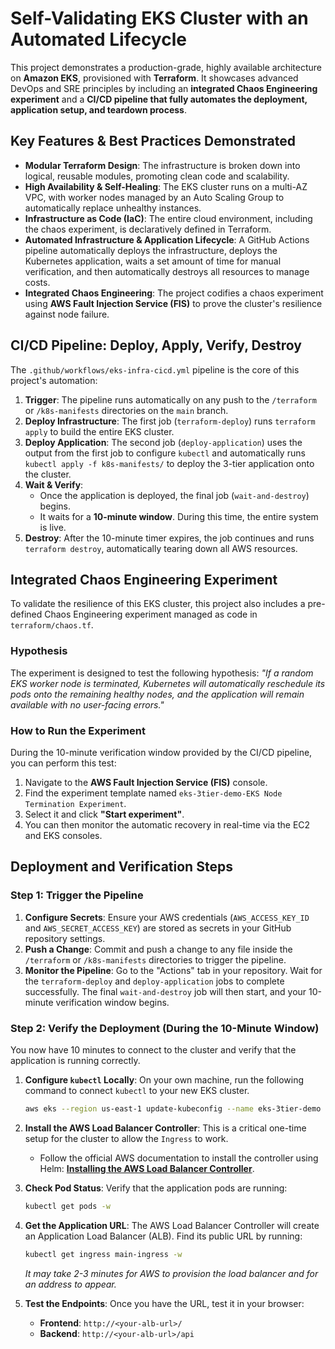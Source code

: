 # Self-Validating EKS Cluster with an Automated Lifecycle

This project demonstrates a production-grade, highly available architecture on **Amazon EKS**, provisioned with **Terraform**. It showcases advanced DevOps and SRE principles by including an **integrated Chaos Engineering experiment** and a **CI/CD pipeline that fully automates the deployment, application setup, and teardown process**.

## Key Features & Best Practices Demonstrated

-   **Modular Terraform Design**: The infrastructure is broken down into logical, reusable modules, promoting clean code and scalability.
-   **High Availability & Self-Healing**: The EKS cluster runs on a multi-AZ VPC, with worker nodes managed by an Auto Scaling Group to automatically replace unhealthy instances.
-   **Infrastructure as Code (IaC)**: The entire cloud environment, including the chaos experiment, is declaratively defined in Terraform.
-   **Automated Infrastructure & Application Lifecycle**: A GitHub Actions pipeline automatically deploys the infrastructure, deploys the Kubernetes application, waits a set amount of time for manual verification, and then automatically destroys all resources to manage costs.
-   **Integrated Chaos Engineering**: The project codifies a chaos experiment using **AWS Fault Injection Service (FIS)** to prove the cluster's resilience against node failure.

## CI/CD Pipeline: Deploy, Apply, Verify, Destroy

The `.github/workflows/eks-infra-cicd.yml` pipeline is the core of this project's automation:

1.  **Trigger**: The pipeline runs automatically on any push to the `/terraform` or `/k8s-manifests` directories on the `main` branch.
2.  **Deploy Infrastructure**: The first job (`terraform-deploy`) runs `terraform apply` to build the entire EKS cluster.
3.  **Deploy Application**: The second job (`deploy-application`) uses the output from the first job to configure `kubectl` and automatically runs `kubectl apply -f k8s-manifests/` to deploy the 3-tier application onto the cluster.
4.  **Wait & Verify**:
    * Once the application is deployed, the final job (`wait-and-destroy`) begins.
    * It waits for a **10-minute window**. During this time, the entire system is live.
5.  **Destroy**: After the 10-minute timer expires, the job continues and runs `terraform destroy`, automatically tearing down all AWS resources.

## Integrated Chaos Engineering Experiment

To validate the resilience of this EKS cluster, this project also includes a pre-defined Chaos Engineering experiment managed as code in `terraform/chaos.tf`.

### Hypothesis

The experiment is designed to test the following hypothesis: *"If a random EKS worker node is terminated, Kubernetes will automatically reschedule its pods onto the remaining healthy nodes, and the application will remain available with no user-facing errors."*

### How to Run the Experiment

During the 10-minute verification window provided by the CI/CD pipeline, you can perform this test:
1.  Navigate to the **AWS Fault Injection Service (FIS)** console.
2.  Find the experiment template named `eks-3tier-demo-EKS Node Termination Experiment`.
3.  Select it and click **"Start experiment"**.
4.  You can then monitor the automatic recovery in real-time via the EC2 and EKS consoles.

## Deployment and Verification Steps

### Step 1: Trigger the Pipeline

1.  **Configure Secrets**: Ensure your AWS credentials (`AWS_ACCESS_KEY_ID` and `AWS_SECRET_ACCESS_KEY`) are stored as secrets in your GitHub repository settings.
2.  **Push a Change**: Commit and push a change to any file inside the `/terraform` or `/k8s-manifests` directories to trigger the pipeline.
3.  **Monitor the Pipeline**: Go to the "Actions" tab in your repository. Wait for the `terraform-deploy` and `deploy-application` jobs to complete successfully. The final `wait-and-destroy` job will then start, and your 10-minute verification window begins.

### Step 2: Verify the Deployment (During the 10-Minute Window)

You now have 10 minutes to connect to the cluster and verify that the application is running correctly.

1.  **Configure `kubectl` Locally**: On your own machine, run the following command to connect `kubectl` to your new EKS cluster.
    ```bash
    aws eks --region us-east-1 update-kubeconfig --name eks-3tier-demo
    ```

2.  **Install the AWS Load Balancer Controller**: This is a critical one-time setup for the cluster to allow the `Ingress` to work.
    * Follow the official AWS documentation to install the controller using Helm: **[Installing the AWS Load Balancer Controller](https://docs.aws.amazon.com/eks/latest/userguide/aws-load-balancer-controller.html)**.

3.  **Check Pod Status**: Verify that the application pods are running:
    ```bash
    kubectl get pods -w
    ```

4.  **Get the Application URL**: The AWS Load Balancer Controller will create an Application Load Balancer (ALB). Find its public URL by running:
    ```bash
    kubectl get ingress main-ingress -w
    ```
    *It may take 2-3 minutes for AWS to provision the load balancer and for an address to appear.*

5.  **Test the Endpoints**: Once you have the URL, test it in your browser:
    * **Frontend**: `http://<your-alb-url>/`
    * **Backend**: `http://<your-alb-url>/api`